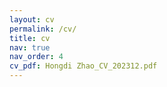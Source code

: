 ```yaml
---
layout: cv
permalink: /cv/
title: cv
nav: true
nav_order: 4
cv_pdf: Hongdi Zhao_CV_202312.pdf
---
```

